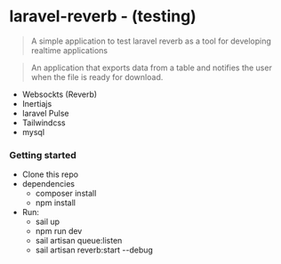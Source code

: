 # laravel-reverb - (testing)

> A simple application to test laravel reverb as a tool for developing realtime applications

> An application that exports data from a table and notifies the user when the file is ready for download.

- Websockts (Reverb)
- Inertiajs
- laravel Pulse
- Tailwindcss
- mysql

### Getting started
- Clone this repo
- dependencies
  - composer install
  - npm install
- Run:
  - sail up
  - npm run dev
  - sail artisan queue:listen
  - sail artisan reverb:start --debug






